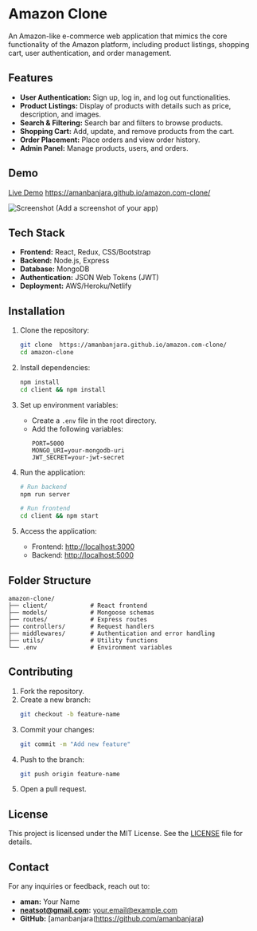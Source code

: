  # Amazon Clone
    
An Amazon-like e-commerce web application that mimics the core functionality of the Amazon platform, including product listings, shopping cart, user authentication, and order management.

## Features      

- **User Authentication:** Sign up, log in, and log out functionalities. 
- **Product Listings:** Display of products with details such as price, description, and images.
- **Search & Filtering:** Search bar and filters to browse products.
- **Shopping Cart:** Add, update, and remove products from the cart.
- **Order Placement:** Place orders and view order history.
- **Admin Panel:** Manage products, users, and orders. 
  
## Demo  

[Live Demo](#)  https://amanbanjara.github.io/amazon.com-clone/

![Screenshot](screenshot.png) (Add a screenshot of your app)

## Tech Stack

- **Frontend:** React, Redux, CSS/Bootstrap
- **Backend:** Node.js, Express
- **Database:** MongoDB
- **Authentication:** JSON Web Tokens (JWT)
- **Deployment:** AWS/Heroku/Netlify

## Installation

1. Clone the repository:
   ```bash
   git clone  https://amanbanjara.github.io/amazon.com-clone/
   cd amazon-clone
   ```

2. Install dependencies:
   ```bash
   npm install
   cd client && npm install
   ```

3. Set up environment variables:
   - Create a `.env` file in the root directory.
   - Add the following variables:
     ```env
     PORT=5000
     MONGO_URI=your-mongodb-uri
     JWT_SECRET=your-jwt-secret
     ```

4. Run the application:
   ```bash
   # Run backend
   npm run server

   # Run frontend
   cd client && npm start
   ```

5. Access the application:
   - Frontend: [http://localhost:3000](http://localhost:3000)
   - Backend: [http://localhost:5000](http://localhost:5000)

## Folder Structure

```
amazon-clone/
├── client/            # React frontend
├── models/            # Mongoose schemas
├── routes/            # Express routes
├── controllers/       # Request handlers
├── middlewares/       # Authentication and error handling
├── utils/             # Utility functions
└── .env               # Environment variables
```

## Contributing

1. Fork the repository.
2. Create a new branch:
   ```bash
   git checkout -b feature-name
   ```
3. Commit your changes:
   ```bash
   git commit -m "Add new feature"
   ```
4. Push to the branch:
   ```bash
   git push origin feature-name
   ```
5. Open a pull request.

## License

This project is licensed under the MIT License. See the [LICENSE](LICENSE) file for details.

## Contact

For any inquiries or feedback, reach out to:
- **aman:** Your Name
- **neatsot@gmail.com:** your.email@example.com
- **GitHub:** [amanbanjara(https://github.com/amanbanjara)
